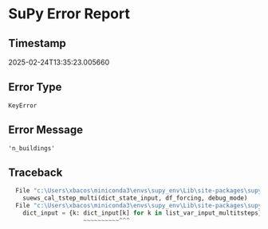 # SuPy Error Report

## Timestamp
2025-02-24T13:35:23.005660

## Error Type
`KeyError`

## Error Message
```shell
'n_buildings'
```

## Traceback
```python
  File "c:\Users\xbacos\miniconda3\envs\supy_env\Lib\site-packages\supy\_run.py", line 399, in run_supy_ser
    suews_cal_tstep_multi(dict_state_input, df_forcing, debug_mode)
  File "c:\Users\xbacos\miniconda3\envs\supy_env\Lib\site-packages\supy\_run.py", line 151, in suews_cal_tstep_multi
    dict_input = {k: dict_input[k] for k in list_var_input_multitsteps}
                     ~~~~~~~~~~^^^
```
